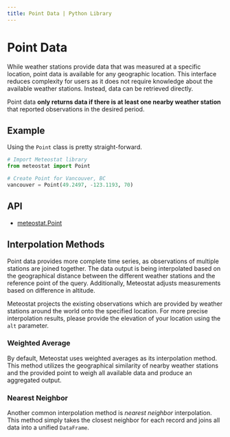 ```yaml
---
title: Point Data | Python Library
---
```


# Point Data

While weather stations provide data that was measured at a specific location, point data is available for any geographic location. This interface reduces complexity for users as it does not require knowledge about the available weather stations. Instead, data can be retrieved directly.

Point data **only returns data if there is at least one nearby weather station** that reported observations in the desired period.

## Example

Using the `Point` class is pretty straight-forward.

```python
# Import Meteostat library
from meteostat import Point

# Create Point for Vancouver, BC
vancouver = Point(49.2497, -123.1193, 70)
```

## API

* [meteostat.Point](api/point/)

## Interpolation Methods

Point data provides more complete time series, as observations of multiple stations are joined together. The data output is being interpolated based on the geographical distance between the different weather stations and the reference point of the query. Additionally, Meteostat adjusts measurements based on difference in altitude.

Meteostat projects the existing observations which are provided by weather stations around the world onto the specified location. For more precise interpolation results, please provide the elevation of your location using the `alt` parameter.

### Weighted Average

By default, Meteostat uses weighted averages as its interpolation method. This method utilizes the geographical similarity of nearby weather stations and the provided point to weigh all available data and produce an aggregated output.

### Nearest Neighbor

Another common interpolation method is _nearest neighbor_ interpolation. This method simply takes the closest neighbor for each record and joins all data into a unified `DataFrame`.
